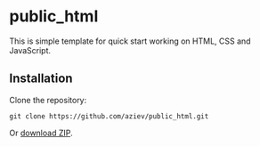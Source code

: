 # public_html

This is simple template for quick start working on HTML, CSS and JavaScript.

## Installation

Clone the repository:

```
git clone https://github.com/aziev/public_html.git
```

Or [download ZIP](https://github.com/aziev/public_html/archive/master.zip).
